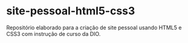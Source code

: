 # site-pessoal-html5-css3
Repositório elaborado para a criação de site pessoal usando HTML5 e CSS3 com instrução de curso da DIO.

